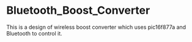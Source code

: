 # Bluetooth_Boost_Converter
This is a design of wireless boost converter which uses pic16f877a and Bluetooth to control it.
